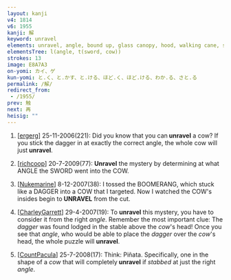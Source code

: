 ```yaml
---
layout: kanji
v4: 1814
v6: 1955
kanji: 解
keyword: unravel
elements: unravel, angle, bound up, glass canopy, hood, walking cane, stick, two, sword, dagger, cow
elementsTree: l(angle, t(sword, cow))
strokes: 13
image: E8A7A3
on-yomi: カイ、ゲ
kun-yomi: と.く、と.かす、と.ける、ほど.く、ほど.ける、わか.る、さと.る
permalink: /解/
redirect_from:
 - /1955/
prev: 触
next: 再
heisig: ""
---
```


1) [<a href="http://kanji.koohii.com/profile/ergerg">ergerg</a>] 25-11-2006(221): Did you know that you can<strong> unravel</strong> a cow? If you stick the dagger in at exactly the correct angle, the whole cow will just<strong> unravel</strong>.

2) [<a href="http://kanji.koohii.com/profile/richcoop">richcoop</a>] 20-7-2009(77): <strong>Unravel</strong> the mystery by determining at what ANGLE the SWORD went into the COW.

3) [<a href="http://kanji.koohii.com/profile/Nukemarine">Nukemarine</a>] 8-12-2007(38): I tossed the BOOMERANG, which stuck like a DAGGER into a COW that I targeted. Now I watched the COW&#039;s insides begin to<strong> UNRAVEL</strong> from the cut.

4) [<a href="http://kanji.koohii.com/profile/CharleyGarrett">CharleyGarrett</a>] 29-4-2007(19): To <strong>unravel</strong> this mystery, you have to consider it from the right <em>angle</em>. Remember the most important clue: The <em>dagger</em> was found lodged in the stable above the <em>cow</em>&#039;s head! Once you see that <em>angle</em>, who would be able to place the <em>dagger</em> over the <em>cow</em>&#039;s head, the whole puzzle will <strong>unravel</strong>.

5) [<a href="http://kanji.koohii.com/profile/CountPacula">CountPacula</a>] 25-7-2008(17): Think: Piñata. Specifically, one in the shape of a <em>cow</em> that will completely<strong> unravel</strong> if <em>stabbed</em> at just the right <em>angle</em>.

